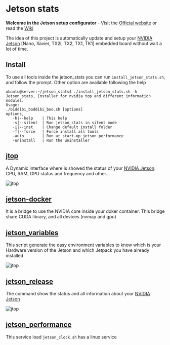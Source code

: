 # Jetson stats 
**Welcome in the Jetson setup configurator** - Visit the [Official website](http://rnext.it/project/jetson-easy/) or read the [Wiki](https://github.com/rbonghi/jetson_stat/wiki)

The idea of this project is automatically update and setup your [NVIDIA Jetson][NVIDIA Jetson] [Nano, Xavier, TX2i, TX2, TX1, TK1] embedded board without wait a lot of time.

## Install
To use all tools inside the jetson_stats you can run `install_jetson_stats.sh`, and follow the prompt. Other option are available following the help
```console
ubuntu@server:~/jetson_stats$ ./install_jetson_stats.sh -h
Jetson_stats, Installer for nvidia top and different information modules.
Usage:
./biddibi_boddibi_boo.sh [options]
options,
   -h|--help    | This help
   -s|--silent  | Run jetson_stats in silent mode
   -i|--inst    | Change default install folder
   -f|--force   | Force install all tools
   -auto        | Run at start-up jetson performance
   -uninstall   | Run the uninstaller
```

## [**jtop**][jtop] 
A Dynamic interface where is showed the status of your [NVIDIA Jetson][NVIDIA Jetson]. CPU, RAM, GPU status and frequency and other...

![jtop](https://github.com/rbonghi/jetson_stats/wiki/images/jtop.png)

## [**jetson-docker**][jetson_docker]
It is a bridge to use the NVIDIA core inside your doker container. This bridge share CUDA library, and all devices (nvmap and gpu) 

## [**jetson_variables**][jetson_variables]
This script generate the easy environment variables to know which is your Hardware version of the Jetson and which Jetpack you have already installed

![jtop](https://github.com/rbonghi/jetson_stats/wiki/images/jetson_env.png)
## [**jetson_release**][jetson_release]
The command show the status and all information about your [NVIDIA Jetson][NVIDIA Jetson]

![jtop](https://github.com/rbonghi/jetson_stats/wiki/images/jetso_release.png)

## [**jetson_performance**][jetson_performance]
This service load `jetson_clock.sh` has a linux service



[jtop]: https://github.com/rbonghi/jetson_stats/wiki/jtop
[jetson_variables]: https://github.com/rbonghi/jetson_stats/wiki/jetson_variables
[jetson_release]: https://github.com/rbonghi/jetson_stats/wiki/jetson_release
[jetson_performance]: https://github.com/rbonghi/jetson_stats/wiki/jetson_performance
[jetson_docker]: https://github.com/rbonghi/jetson_stats/wiki/jetson_docker
[NVIDIA]: https://www.nvidia.com/
[NVIDIA Jetson]: http://www.nvidia.com/object/embedded-systems-dev-kits-modules.html
